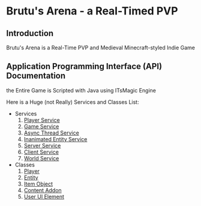 # Brutu's Arena - a Real-Timed PVP

## Introduction
Brutu's Arena is a Real-Time PVP and Medieval Minecraft-styled Indie Game

## Application Programming Interface (API) Documentation
the Entire Game is Scripted with Java using ITsMagic Engine

Here is a Huge (not Really) Services and Classes List:
- Services
	1. [Player Service](https://github.com/Brutu-s-Arena-Team/Game-Scripts/blob/main/scripts/PlayerService.java)
	2. [Game Service]()
	3. [Async Thread Service]()
	4. [Inanimated Entity Service]()
	5. [Server Service]()
	6. [Client Service]()
	7. [World Service]()
- Classes
 	1. [Player]()
	2. [Entity]()
	3. [Item Object]()
	4. [Content Addon]()
	5. [User UI Element]()
